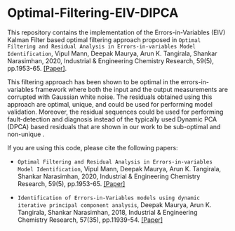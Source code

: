 # Optimal-Filtering-EIV-DIPCA

This repository contains the implementation of the Errors-in-Variables (EIV) Kalman Filter based optimal filtering approach proposed in `Optimal Filtering and Residual Analysis in Errors-in-variables Model Identification`, Vipul Mann, Deepak Maurya, Arun K. Tangirala, Shankar Narasimhan, 2020, Industrial & Engineering Chemistry Research, 59(5), pp.1953-65. <a href="https://pubs.acs.org/doi/10.1021/acs.iecr.9b04561">[Paper]</a>.

This filtering approach has been shown to be optimal in the errors-in-variables framework where both the input and the output measurements are corrupted with Gaussian white noise. The residuals obtained using this approach are optimal, unique, and could be used for performing model validation. Moreover, the residual sequences could be used for performing fault-detection and diagnosis instead of the typically used Dynamic PCA (DPCA) based residuals that are shown in our work to be sub-optimal and non-unique . 


If you are using this code, please cite the following papers:
- `Optimal Filtering and Residual Analysis in Errors-in-variables Model Identification`, Vipul Mann, Deepak Maurya, Arun K. Tangirala, Shankar Narasimhan, 2020, Industrial & Engineering Chemistry Research, 59(5), pp.1953-65. <a href="https://pubs.acs.org/doi/10.1021/acs.iecr.9b04561">[Paper]</a>

- `Identification of Errors-in-Variables models using dynamic iterative principal component analysis`, Deepak Maurya, Arun K. Tangirala, Shankar Narasimhan, 2018, Industrial & Engineering Chemistry Research, 57(35), pp.11939-54. <a href="https://pubs.acs.org/doi/abs/10.1021/acs.iecr.8b01374">[Paper]</a>
